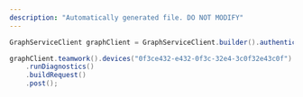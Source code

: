 ```yaml
---
description: "Automatically generated file. DO NOT MODIFY"
---
```

<!-- markdownlint-disable MD041 -->

```java
GraphServiceClient graphClient = GraphServiceClient.builder().authenticationProvider( authProvider ).buildClient();

graphClient.teamwork().devices("0f3ce432-e432-0f3c-32e4-3c0f32e43c0f")
    .runDiagnostics()
    .buildRequest()
    .post();
```
